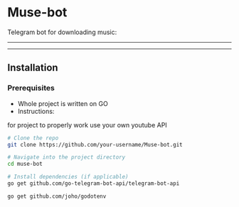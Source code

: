 # Muse-bot
Telegram bot for downloading music:

---
---

## Installation

### Prerequisites

- Whole project is written on GO
- Instructions:

for project to properly work use your own youtube API

```bash
# Clone the repo
git clone https://github.com/your-username/Muse-bot.git

# Navigate into the project directory
cd muse-bot

# Install dependencies (if applicable)
go get github.com/go-telegram-bot-api/telegram-bot-api

go get github.com/joho/godotenv

